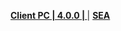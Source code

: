 **[Client PC | 4.0.0 |  ](https://d2wztyirwsuyyo.cloudfront.net/tmp/com.miHoYo.bh3global/pc/BH3_v4.0.0_060a75ee083.7z)** | **[SEA]()**
